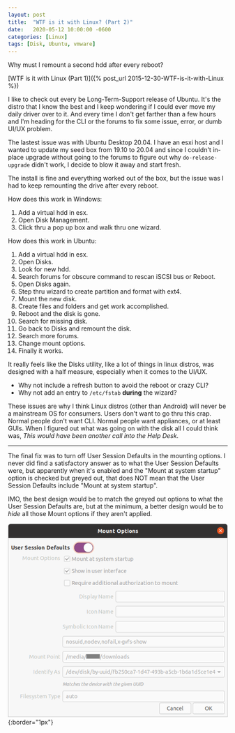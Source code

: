 ```yaml
---
layout: post
title:  "WTF is it with Linux? (Part 2)"
date:   2020-05-12 10:00:00 -0600
categories: [Linux]
tags: [Disk, Ubuntu, vmware]
---
```


Why must I remount a second hdd after every reboot?

[WTF is it with Linux (Part 1)]({% post_url 2015-12-30-WTF-is-it-with-Linux %})

I like to check out every be Long-Term-Support release of Ubuntu. It's the distro that I know the best and I keep wondering if I could ever move my daily driver over to it. And every time I don't get farther than a few hours and I'm heading for the CLI or the forums to fix some issue, error, or dumb UI/UX problem.

The lastest issue was with Ubuntu Desktop 20.04. I have an esxi host and I wanted to update my seed box from 19.10 to 20.04 and since I couldn't in-place upgrade without going to the forums to figure out why `do-release-upgrade` didn't work, I decide to blow it away and start fresh.

The install is fine and everything worked out of the box, but the issue was I had to keep remounting the drive after every reboot.

How does this work in Windows:
1. Add a virtual hdd in esx.
2. Open Disk Management.
3. Click thru a pop up box and walk thru one wizard.

How does this work in Ubuntu:
1. Add a virtual hdd in esx.
2. Open Disks.
3. Look for new hdd.
4. Search forums for obscure command to rescan iSCSI bus or Reboot.
5. Open Disks again.
6. Step thru wizard to create partition and format with ext4.
7. Mount the new disk.
8. Create files and folders and get work accomplished.
9. Reboot and the disk is gone.
10. Search for missing disk.
11. Go back to Disks and remount the disk.
12. Search more forums.
13. Change mount options.
14. Finally it works.

It really feels like the Disks utility, like a lot of things in linux distros, was designed with a half measure, especially when it comes to the UI/UX.

* Why not include a refresh button to avoid the reboot or crazy CLI?
* Why not add an entry to `/etc/fstab` **during** the wizard?

These issues are why I think Linux distros (other than Android) will never be a mainstream OS for consumers. Users don't want to go thru this crap. Normal people don't want CLI. Normal people want appliances, or at least GUIs. When I figured out what was going on with the disk all I could think was, *This would have been another call into the Help Desk.*

---

The final fix was to turn off User Session Defaults in the mounting options. I never did find a satisfactory answer as to what the User Session Defaults were, but apparently when it's enabled and the "Mount at system startup" option is checked but greyed out, that does NOT mean that the User Session Defaults include "Mount at system startup".

IMO, the best design would be to match the greyed out options to what the User Session Defaults are, but at the minimum, a better design would be to *hide* all those Mount options if they aren't applied.

![Default options](/assets/2020/05/mount-options-user-session-defaults.png){:border="1px"} 
